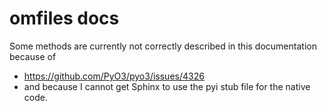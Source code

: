 # omfiles docs

Some methods are currently not correctly described in this documentation because of

- https://github.com/PyO3/pyo3/issues/4326
- and because I cannot get Sphinx to use the pyi stub file for the native code.
